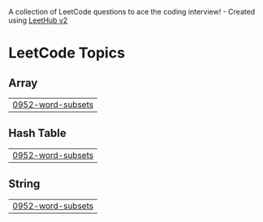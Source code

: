 A collection of LeetCode questions to ace the coding interview! - Created using [LeetHub v2](https://github.com/arunbhardwaj/LeetHub-2.0)
<!---LeetCode Topics Start-->
# LeetCode Topics
## Array
|  |
| ------- |
| [0952-word-subsets](https://github.com/Sudip2217/LeetCode/tree/master/0952-word-subsets) |
## Hash Table
|  |
| ------- |
| [0952-word-subsets](https://github.com/Sudip2217/LeetCode/tree/master/0952-word-subsets) |
## String
|  |
| ------- |
| [0952-word-subsets](https://github.com/Sudip2217/LeetCode/tree/master/0952-word-subsets) |
<!---LeetCode Topics End-->